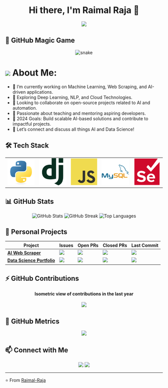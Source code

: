 <div align="center">
    <h1> Hi there, I'm Raimal Raja 👋</h1>
</div>

<p align="center">
<a href="https://github.com/Raimal-Raja"><img src="https://readme-typing-svg.herokuapp.com?lines=Data+Scientist;Python+Developer;Web+Scraping+Expert;Machine+Learning+Enthusiast&center=true&width=500&height=50"></a>
</p>

## 🐍 GitHub Magic Game

<p align="center">
 <img src="https://github.com/Raimal-Raja/Raimal-Raja/raw/output/github-contribution-grid-snake-dark.svg" alt="snake"></p>

# <img src=".github/workflows/flyingcat.gif" height=65/>  About Me:

- 🔭 I’m currently working on Machine Learning, Web Scraping, and AI-driven applications.
- 🌱 Exploring Deep Learning, NLP, and Cloud Technologies.
- 👯 Looking to collaborate on open-source projects related to AI and automation.
- 📢 Passionate about teaching and mentoring aspiring developers.
- 🥅 2024 Goals: Build scalable AI-based solutions and contribute to impactful projects.
- 💎 Let’s connect and discuss all things AI and Data Science!

## 🛠 Tech Stack

<table width="80%">
<tr>
    <td align='center' width="150">
        <img src="https://github.com/devicons/devicon/blob/master/icons/python/python-original.svg" width="100">
    </td>
    <td align='center' width="150">
        <img src="https://github.com/devicons/devicon/blob/master/icons/django/django-plain.svg" width="100">
    </td>
    <td align='center' width="150">
        <img src="https://github.com/devicons/devicon/blob/master/icons/javascript/javascript-original.svg" width="100">
    </td>
    <td align='center' width="150">
        <img src="https://github.com/devicons/devicon/blob/master/icons/mysql/mysql-original-wordmark.svg" width="100">
    </td>
    <td align='center' width="150">
        <img src="https://github.com/devicons/devicon/blob/master/icons/selenium/selenium-original.svg" width="100">
    </td>
</tr>
</table>

## 📊 GitHub Stats

<div align="center">
  <img src="https://github-readme-stats.vercel.app/api?username=Raimal-Raja&show_icons=true&theme=dark" alt="GitHub Stats" />
  <img src="https://github-readme-streak-stats.herokuapp.com/?user=Raimal-Raja&theme=dark" alt="GitHub Streak" />
  <img src="https://github-profile-summary-cards.vercel.app/api/cards/repos-per-language?username=Raimal-Raja&theme=gruvbox" alt="Top Languages" />
</div>

## 🚀 Personal Projects

| Project | Issues | Open PRs | Closed PRs | Last Commit |
|---------|--------|---------|-----------|-------------|
| [**AI Web Scraper**](https://github.com/Raimal-Raja/AI-Web-Scraper) | ![](https://img.shields.io/github/issues/Raimal-Raja/AI-Web-Scraper) | ![](https://img.shields.io/github/issues-pr/Raimal-Raja/AI-Web-Scraper) | ![](https://img.shields.io/github/issues-pr-closed/Raimal-Raja/AI-Web-Scraper) | ![](https://img.shields.io/github/last-commit/Raimal-Raja/AI-Web-Scraper) |
| [**Data Science Portfolio**](https://github.com/Raimal-Raja/Data-Science-Portfolio) | ![](https://img.shields.io/github/issues/Raimal-Raja/Data-Science-Portfolio) | ![](https://img.shields.io/github/issues-pr/Raimal-Raja/Data-Science-Portfolio) | ![](https://img.shields.io/github/issues-pr-closed/Raimal-Raja/Data-Science-Portfolio) | ![](https://img.shields.io/github/last-commit/Raimal-Raja/Data-Science-Portfolio) |

## ⚡️ GitHub Contributions

<h4 align="center">Isometric view of contributions in the last year</h4>
<p align="center">
	<a href="./profile-3d-contrib/profile-night-rainbow.svg">
		<img width="900em" src="./profile-3d-contrib/profile-night-rainbow.svg">
	</a>
</p>

## 🚀 GitHub Metrics

<p align="center">
	<img width="625em" src="https://github.com/Raimal-Raja/Raimal-Raja/blob/main/github-metrics.svg" />
</p>

## 📫 Connect with Me
<p align="center">
<a href="https://www.linkedin.com/in/raimal-raja-kolhi-9422351b6/"><img src="https://img.shields.io/badge/-Raimal%20Raja-0077B5?style=flat&logo=Linkedin&logoColor=white"/></a>
<a href="mailto:raimalrajagoal@gmail.com"><img src="https://img.shields.io/badge/-raimalrajagoal@gmail.com-D14836?style=flat&logo=Gmail&logoColor=white"/></a>
</p>

---
⭐️ From [Raimal-Raja](https://github.com/Raimal-Raja)

